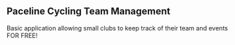 ## Paceline Cycling Team Management 

Basic application allowing small clubs to keep track of their team and events FOR FREE!